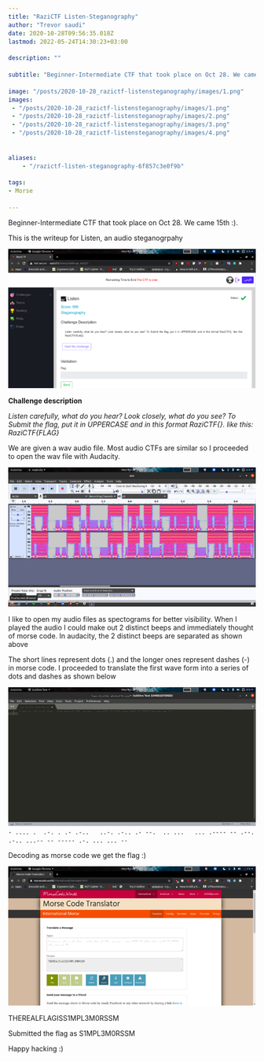 ```yaml
---
title: "RaziCTF Listen-Steganography"
author: "Trevor saudi"
date: 2020-10-28T09:56:35.018Z
lastmod: 2022-05-24T14:30:23+03:00

description: ""

subtitle: "Beginner-Intermediate CTF that took place on Oct 28. We came 15th :)."

image: "/posts/2020-10-28_razictf-listensteganography/images/1.png" 
images:
 - "/posts/2020-10-28_razictf-listensteganography/images/1.png"
 - "/posts/2020-10-28_razictf-listensteganography/images/2.png"
 - "/posts/2020-10-28_razictf-listensteganography/images/3.png"
 - "/posts/2020-10-28_razictf-listensteganography/images/4.png"


aliases:
    - "/razictf-listen-steganography-6f857c3e0f9b"

tags:
- Morse

---
```


Beginner-Intermediate CTF that took place on Oct 28. We came 15th :).

This is the writeup for Listen, an audio steganogrpahy

![image](/posts/2020-10-28_razictf-listensteganography/images/1.png#layoutTextWidth)


**Challenge description**

_Listen carefully, what do you hear? Look closely, what do you see? To Submit the flag, put it in UPPERCASE and in this format RaziCTF{}. like this: RaziCTF{FLAG}_

We are given a wav audio file. Most audio CTFs are similar so I proceeded to open the wav file with Audacity.

![image](/posts/2020-10-28_razictf-listensteganography/images/2.png#layoutTextWidth)


I like to open my audio files as spectograms for better visibility. When I played the audio I could make out 2 distinct beeps and immediately thought of morse code. In audacity, the 2 distinct beeps are separated as shown above

The short lines represent dots (.) and the longer ones represent dashes (-) in morse code. I proceeded to translate the first wave form into a series of dots and dashes as shown below

![image](/posts/2020-10-28_razictf-listensteganography/images/3.png#layoutTextWidth)
`- .... .  .-. . .- .-..   ..-. .-.. .- --.  .. ...   ... .---- -- .--. .-.. ...-- -- ----- .-. ... ... --`

Decoding as morse code we get the flag :)

![image](/posts/2020-10-28_razictf-listensteganography/images/4.png#layoutTextWidth)


THEREALFLAGISS1MPL3M0RSSM

Submitted the flag as S1MPL3M0RSSM

Happy hacking :)
